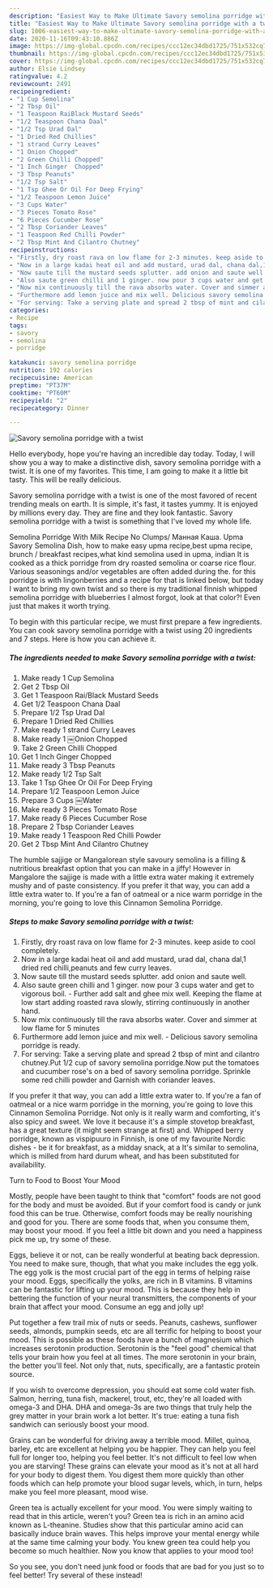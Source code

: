 ```yaml
---
description: "Easiest Way to Make Ultimate Savory semolina porridge with a twist"
title: "Easiest Way to Make Ultimate Savory semolina porridge with a twist"
slug: 1006-easiest-way-to-make-ultimate-savory-semolina-porridge-with-a-twist
date: 2020-11-16T09:43:10.886Z
image: https://img-global.cpcdn.com/recipes/ccc12ec34dbd1725/751x532cq70/savory-semolina-porridge-with-a-twist-recipe-main-photo.jpg
thumbnail: https://img-global.cpcdn.com/recipes/ccc12ec34dbd1725/751x532cq70/savory-semolina-porridge-with-a-twist-recipe-main-photo.jpg
cover: https://img-global.cpcdn.com/recipes/ccc12ec34dbd1725/751x532cq70/savory-semolina-porridge-with-a-twist-recipe-main-photo.jpg
author: Elsie Lindsey
ratingvalue: 4.2
reviewcount: 2491
recipeingredient:
- "1 Cup Semolina"
- "2 Tbsp Oil"
- "1 Teaspoon RaiBlack Mustard Seeds"
- "1/2 Teaspoon Chana Daal"
- "1/2 Tsp Urad Dal"
- "1 Dried Red Chillies"
- "1 strand Curry Leaves"
- "1 Onion Chopped"
- "2 Green Chilli Chopped"
- "1 Inch Ginger  Chopped"
- "3 Tbsp Peanuts"
- "1/2 Tsp Salt"
- "1 Tsp Ghee Or Oil For Deep Frying"
- "1/2 Teaspoon Lemon Juice"
- "3 Cups Water"
- "3 Pieces Tomato Rose"
- "6 Pieces Cucumber Rose"
- "2 Tbsp Coriander Leaves"
- "1 Teaspoon Red Chilli Powder"
- "2 Tbsp Mint And Cilantro Chutney"
recipeinstructions:
- "Firstly, dry roast rava on low flame for 2-3 minutes. keep aside to cool completely."
- "Now in a large kadai heat oil and add mustard, urad dal, chana dal,1 dried red chilli,peanuts and few curry leaves."
- "Now saute till the mustard seeds splutter. add onion and saute well."
- "Also saute green chilli and 1 ginger. now pour 3 cups water and get to vigorous boil. Further add salt and ghee mix well. Keeping the flame at low start adding roasted rava slowly, stirring continuously in another hand."
- "Now mix continuously till the rava absorbs water. Cover and simmer at low flame for 5 minutes"
- "Furthermore add lemon juice and mix well. Delicious savory semolina porridge is ready."
- "For serving: Take a serving plate and spread 2 tbsp of mint and cilantro chutney.Put 1/2 cup of savory semolina porridge.Now put the tomatoes and cucumber rose&#39;s on a bed of savory semolina porridge. Sprinkle some red chilli powder and Garnish with coriander leaves."
categories:
- Recipe
tags:
- savory
- semolina
- porridge

katakunci: savory semolina porridge 
nutrition: 192 calories
recipecuisine: American
preptime: "PT37M"
cooktime: "PT60M"
recipeyield: "2"
recipecategory: Dinner

---
```



![Savory semolina porridge with a twist](https://img-global.cpcdn.com/recipes/ccc12ec34dbd1725/751x532cq70/savory-semolina-porridge-with-a-twist-recipe-main-photo.jpg)

Hello everybody, hope you're having an incredible day today. Today, I will show you a way to make a distinctive dish, savory semolina porridge with a twist. It is one of my favorites. This time, I am going to make it a little bit tasty. This will be really delicious.

Savory semolina porridge with a twist is one of the most favored of recent trending meals on earth. It is simple, it's fast, it tastes yummy. It is enjoyed by millions every day. They are fine and they look fantastic. Savory semolina porridge with a twist is something that I've loved my whole life.

Semolina Porridge With Milk Recipe No Clumps/ Манная Каша. Upma Savory Semolina Dish, how to make easy upma recipe,best upma recipe, brunch / breakfast recipes,what kind semolina used in upma, indian It is cooked as a thick porridge from dry roasted semolina or coarse rice flour. Various seasonings and/or vegetables are often added during the. for this porridge is with lingonberries and a recipe for that is linked below, but today I want to bring my own twist and so there is my traditional finnish whipped semolina porridge with blueberries I almost forgot, look at that color?! Even just that makes it worth trying.


To begin with this particular recipe, we must first prepare a few ingredients. You can cook savory semolina porridge with a twist using 20 ingredients and 7 steps. Here is how you can achieve it.

<!--inarticleads1-->

##### The ingredients needed to make Savory semolina porridge with a twist:

1. Make ready 1 Cup Semolina
1. Get 2 Tbsp Oil
1. Get 1 Teaspoon Rai/Black Mustard Seeds
1. Get 1/2 Teaspoon Chana Daal
1. Prepare 1/2 Tsp Urad Dal
1. Prepare 1 Dried Red Chillies
1. Make ready 1 strand Curry Leaves
1. Make ready 1 ￼Onion Chopped
1. Take 2 Green Chilli Chopped
1. Get 1 Inch Ginger  Chopped
1. Make ready 3 Tbsp Peanuts
1. Make ready 1/2 Tsp Salt
1. Take 1 Tsp Ghee Or Oil For Deep Frying
1. Prepare 1/2 Teaspoon Lemon Juice
1. Prepare 3 Cups ￼Water
1. Make ready 3 Pieces Tomato Rose
1. Make ready 6 Pieces Cucumber Rose
1. Prepare 2 Tbsp Coriander Leaves
1. Make ready 1 Teaspoon Red Chilli Powder
1. Get 2 Tbsp Mint And Cilantro Chutney


The humble sajjige or Mangalorean style savoury semolina is a filling &amp; nutritious breakfast option that you can make in a jiffy! However in Mangalore the sajjige is made with a little extra water making it extremely mushy and of paste consistency. If you prefer it that way, you can add a little extra water to. If you&#39;re a fan of oatmeal or a nice warm porridge in the morning, you&#39;re going to love this Cinnamon Semolina Porridge. 

<!--inarticleads2-->

##### Steps to make Savory semolina porridge with a twist:

1. Firstly, dry roast rava on low flame for 2-3 minutes. keep aside to cool completely.
1. Now in a large kadai heat oil and add mustard, urad dal, chana dal,1 dried red chilli,peanuts and few curry leaves.
1. Now saute till the mustard seeds splutter. add onion and saute well.
1. Also saute green chilli and 1 ginger. now pour 3 cups water and get to vigorous boil. - Further add salt and ghee mix well. Keeping the flame at low start adding roasted rava slowly, stirring continuously in another hand.
1. Now mix continuously till the rava absorbs water. Cover and simmer at low flame for 5 minutes
1. Furthermore add lemon juice and mix well. - Delicious savory semolina porridge is ready.
1. For serving: Take a serving plate and spread 2 tbsp of mint and cilantro chutney.Put 1/2 cup of savory semolina porridge.Now put the tomatoes and cucumber rose&#39;s on a bed of savory semolina porridge. Sprinkle some red chilli powder and Garnish with coriander leaves.


If you prefer it that way, you can add a little extra water to. If you&#39;re a fan of oatmeal or a nice warm porridge in the morning, you&#39;re going to love this Cinnamon Semolina Porridge. Not only is it really warm and comforting, it&#39;s also spicy and sweet. We love it because it&#39;s a simple stovetop breakfast, has a great texture (it might seem strange at first) and. Whipped berry porridge, known as vispipuuro in Finnish, is one of my favourite Nordic dishes - be it for breakfast, as a midday snack, at a It&#39;s similar to semolina, which is milled from hard durum wheat, and has been substituted for availability. 

Turn to Food to Boost Your Mood


Mostly, people have been taught to think that "comfort" foods are not good for the body and must be avoided. But if your comfort food is candy or junk food this can be true. Otherwise, comfort foods may be really nourishing and good for you. There are some foods that, when you consume them, may boost your mood. If you feel a little bit down and you need a happiness pick me up, try some of these.

Eggs, believe it or not, can be really wonderful at beating back depression. You need to make sure, though, that what you make includes the egg yolk. The egg yolk is the most crucial part of the egg in terms of helping raise your mood. Eggs, specifically the yolks, are rich in B vitamins. B vitamins can be fantastic for lifting up your mood. This is because they help in bettering the function of your neural transmitters, the components of your brain that affect your mood. Consume an egg and jolly up!

Put together a few trail mix of nuts or seeds. Peanuts, cashews, sunflower seeds, almonds, pumpkin seeds, etc are all terrific for helping to boost your mood. This is possible as these foods have a bunch of magnesium which increases serotonin production. Serotonin is the "feel good" chemical that tells your brain how you feel at all times. The more serotonin in your brain, the better you'll feel. Not only that, nuts, specifically, are a fantastic protein source.

If you wish to overcome depression, you should eat some cold water fish. Salmon, herring, tuna fish, mackerel, trout, etc, they're all loaded with omega-3 and DHA. DHA and omega-3s are two things that truly help the grey matter in your brain work a lot better. It's true: eating a tuna fish sandwich can seriously boost your mood. 

Grains can be wonderful for driving away a terrible mood. Millet, quinoa, barley, etc are excellent at helping you be happier. They can help you feel full for longer too, helping you feel better. It's not difficult to feel low when you are starving! These grains can elevate your mood as it's not at all hard for your body to digest them. You digest them more quickly than other foods which can help promote your blood sugar levels, which, in turn, helps make you feel more pleasant, mood wise.

Green tea is actually excellent for your mood. You were simply waiting to read that in this article, weren't you? Green tea is rich in an amino acid known as L-theanine. Studies show that this particular amino acid can basically induce brain waves. This helps improve your mental energy while at the same time calming your body. You knew green tea could help you become so much healthier. Now you know that applies to your mood too!

So you see, you don't need junk food or foods that are bad for you just so to feel better! Try several of these instead!

